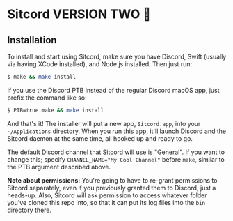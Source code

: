 # Sitcord VERSION TWO 🎸

## Installation

To install and start using Sitcord, make sure you have Discord, Swift (usually via having XCode installed), and Node.js installed.
Then just run:
```bash
$ make && make install
```

If you use the Discord PTB instead of the regular Discord macOS app, just prefix the command like so:
```bash
$ PTB=true make && make install
```

And that's it! The installer will put a new app, `Sitcord.app`, into your `~/Applications` directory. When you run this app, it'll launch Discord and the Sitcord daemon at the same time, all hooked up and ready to go.

The default Discord channel that Sitcord will use is "General". If you want to change this; specify `CHANNEL_NAME="My Cool Channel"` before `make`, similar to the PTB argument described above.


**Note about permissions:** You're going to have to re-grant permissions to Sitcord separately, even if you previously granted them to Discord; just a heads-up. Also, Sitcord will ask permission to access whatever folder you've cloned this repo into, so that it can put its log files into the `bin` directory there.

